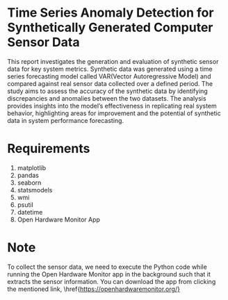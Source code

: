 # Time Series Anomaly Detection for Synthetically Generated Computer Sensor Data

This report investigates the generation and evaluation of synthetic sensor data for key system metrics. Synthetic data was generated using a time series forecasting model called VAR(Vector Autoregressive Model) and
compared against real sensor data collected over a defined period. The study aims to assess the accuracy
of the synthetic data by identifying discrepancies and anomalies between the two datasets. The analysis
provides insights into the model’s effectiveness in replicating real system behavior, highlighting areas
for improvement and the potential of synthetic data in system performance forecasting.

# Requirements

1) matplotlib
2) pandas
3) seaborn
4) statsmodels
5) wmi
6) psutil
7) datetime
8) Open Hardware Monitor App

# Note

To collect the sensor data, we need to execute the Python code while running the Open Hardware Monitor app in the background such that it extracts the sensor information. You can download the app from clicking the mentioned link, \href{https://openhardwaremonitor.org/}

